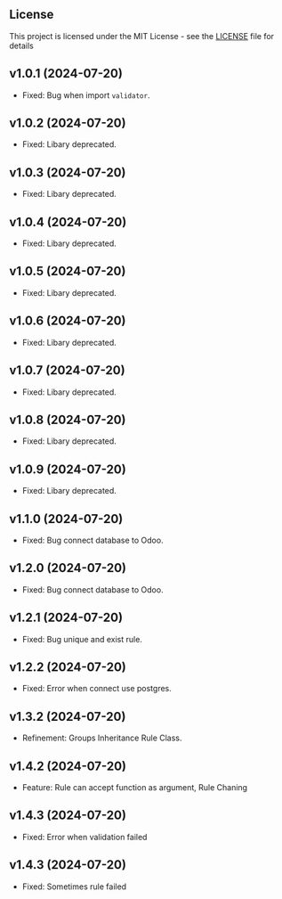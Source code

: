 ## License
This project is licensed under the MIT License - see the [LICENSE](LICENSE) file for details

## v1.0.1 (2024-07-20)
- Fixed: Bug when import `validator`.

## v1.0.2 (2024-07-20)
- Fixed: Libary deprecated.

## v1.0.3 (2024-07-20)
- Fixed: Libary deprecated.

## v1.0.4 (2024-07-20)
- Fixed: Libary deprecated.

## v1.0.5 (2024-07-20)
- Fixed: Libary deprecated.

## v1.0.6 (2024-07-20)
- Fixed: Libary deprecated.

## v1.0.7 (2024-07-20)
- Fixed: Libary deprecated.

## v1.0.8 (2024-07-20)
- Fixed: Libary deprecated.

## v1.0.9 (2024-07-20)
- Fixed: Libary deprecated.

## v1.1.0 (2024-07-20)
- Fixed: Bug connect database to Odoo.

## v1.2.0 (2024-07-20)
- Fixed: Bug connect database to Odoo.

## v1.2.1 (2024-07-20)
- Fixed: Bug unique and exist rule.

## v1.2.2 (2024-07-20)
- Fixed: Error when connect use postgres.

## v1.3.2 (2024-07-20)
- Refinement: Groups Inheritance Rule Class.

## v1.4.2 (2024-07-20)
- Feature: Rule can accept function as argument, Rule Chaning

## v1.4.3 (2024-07-20)
- Fixed: Error when validation failed

## v1.4.3 (2024-07-20)
- Fixed: Sometimes rule failed